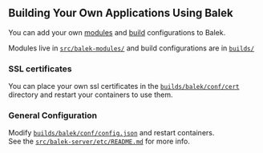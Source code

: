## Building Your Own Applications Using Balek
You can add your own [modules](./modules.md) and [build](../builds/README.md) configurations to Balek. 


Modules live in  [`src/balek-modules/`](../../src/balek-modules) and build configurations are in [`builds/`](../../builds)

### SSL certificates
You can place your own ssl certificates in the [`builds/balek/conf/cert`](../../builds/balek/conf/cert) directory and restart your containers to use them.
### General Configuration
Modify [`builds/balek/conf/config.json`](../../builds/balek/conf/config.json) and restart containers.  
See the [`src/balek-server/etc/README.md`](../../src/balek-server/etc/README.md) for more info.

